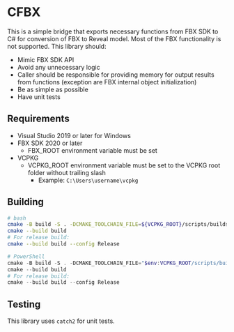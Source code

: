 # CFBX

This is a simple bridge that exports necessary functions from FBX SDK to C# for conversion of FBX to Reveal model.
Most of the FBX functionality is not supported. This library should:

- Mimic FBX SDK API
- Avoid any unnecessary logic
- Caller should be responsible for providing memory for output results from functions (exception are FBX internal object initialization)
- Be as simple as possible
- Have unit tests

## Requirements

- Visual Studio 2019 or later for Windows
- FBX SDK 2020 or later
  - FBX_ROOT environment variable must be set
- VCPKG
  - VCPKG_ROOT environment variable must be set to the VCPKG root folder without trailing slash
    - Example: `C:\Users\username\vcpkg`

## Building

```bash
# bash
cmake -B build -S . -DCMAKE_TOOLCHAIN_FILE=${VCPKG_ROOT}/scripts/buildsystems/vcpkg.cmake
cmake --build build
# For release build:
cmake --build build --config Release
```

```ps1
# PowerShell
cmake -B build -S . -DCMAKE_TOOLCHAIN_FILE="$env:VCPKG_ROOT/scripts/buildsystems/vcpkg.cmake"
cmake --build build
# For release build:
cmake --build build --config Release
```

## Testing

This library uses `catch2` for unit tests.
